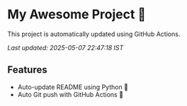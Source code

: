 # My Awesome Project 🚀

This project is automatically updated using GitHub Actions.

_Last updated: 2025-05-07 22:47:18 IST_

## Features
- Auto-update README using Python 🐍
- Auto Git push with GitHub Actions 🤖
